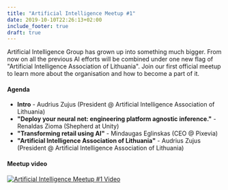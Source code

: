 ```yaml
---
title: "Artificial Intelligence Meetup #1"
date: 2019-10-10T22:26:13+02:00
include_footer: true
draft: true
---
```

Artificial Intelligence Group has grown up into something much bigger. From now on all the previous AI efforts will be combined under one new flag of "Artificial Intelligence Association of Lithuania". Join our first official meetup to learn more about the organisation and how to become a part of it.

#### Agenda

- __Intro__ - Audrius Zujus (President @ Artificial Intelligence Association of Lithuania)
- __"Deploy your neural net: engineering platform agnostic inference."__ - Renaldas Zioma (Shepherd at Unity)
- __"Transforming retail using AI"__ - Mindaugas Eglinskas (CEO @ Pixevia)
- __"Artificial Intelligence Association of Lithuania"__ - Audrius Zujus (President @ Artificial Intelligence Association of Lithuania)

#### Meetup video

[![Artificial Intelligence Meetup #1 Video](http://img.youtube.com/vi/C3Z-XecjFLE/0.jpg)](https://www.youtube.com/watch?v=C3Z-XecjFLE)

